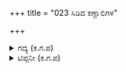 +++
title = "023 ಸಿಡಿದ ಕಣ್ಣಾಲಿಗಳ"

+++

<details><summary>ಗದ್ಯ (ಕ.ಗ.ಪ) </summary>

23.  ಸಿಡಿದ ಕಣ್ಣುಗುಡ್ಡೆಗಳೆಂಬ ಮೀನುಗಳುಳ್ಳ, ಕೆಳಗೆ ಬಿದ್ದ ಛತ್ರಿಗಳೆಂಬ ತಾವರೆಯ ಪಂಕ್ತಿಗಳುಳ್ಳ ಬಿಡಿ ಬಿಡಿಯಾದ ಮಿದುಳ ರಾಸಿಗಳೇ ರಾಜಹಂಸಗಳಂತೆ ರಚನೆಗೊಂಡ, ಬಿಡದೆ, ಬೆಂಡಾಗಿ ಎದ್ದೇಳ್ವ ತಲೆಗಳ ಸಮೂಹವೆಂಬ ನೀರುಹಕ್ಕಿಗಳ ಸರೋವರದ ಮಧ್ಯದಲ್ಲಿ ಭೀಮನೆಂಬ ಕಾಡಾನೆಯು ನಲಿದಾಡುತ್ತಿತ್ತು.
</details>

<details><summary>ಟಿಪ್ಪನೀ (ಕ.ಗ.ಪ) </summary>

(ರಣರಂಗವೆಂಬ ಸರೋವರದ ವರ್ಣನೆ ಇಲ್ಲಿದೆ).
</details>
